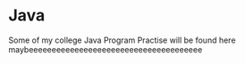 # Java
 Some of my college Java Program Practise will be found here maybeeeeeeeeeeeeeeeeeeeeeeeeeeeeeeeeeeeeee
 
